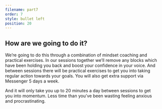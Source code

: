 ```yaml
---
filename: part7
order: 7
style: bullet left
position: 20
---
```

## How are we going to do it?

We’re going to do this through a combination of mindset coaching and practical exercises. In our sessions together we’ll remove any blocks which have been holding you back and boost your confidence in your voice. And between sessions there will be practical exercises to get you into taking regular action towards your goals. You will also get extra support via Messenger 5 days a week. 

And it will only take you up to 20 minutes a day between sessions to get you into momentum. Less time than you’ve been wasting feeling anxious and procrastinating.